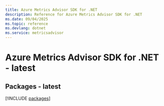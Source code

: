 ```yaml
---
title: Azure Metrics Advisor SDK for .NET
description: Reference for Azure Metrics Advisor SDK for .NET
ms.date: 09/04/2025
ms.topic: reference
ms.devlang: dotnet
ms.service: metricsadvisor
---
```

# Azure Metrics Advisor SDK for .NET - latest
## Packages - latest
[!INCLUDE [packages](metrics-advisor-index.md)]